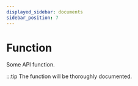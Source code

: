 ```yaml
---
displayed_sidebar: documents
sidebar_position: 7
---
```


# Function

Some API function.

:::tip
The function will be thoroughly documented.

